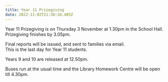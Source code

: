 ```yaml
---
title: Year 11 Prizegiving
date: 2022-11-02T21:38:10.485Z
---
```

Year 11 Prizegiving is on Thursday 3 November at 1.30pm in the School Hall.  
Prizegiving finishes by 3.05pm.    


Final reports will be issued, and sent to families via email.  
This is the last day for Year 11 students.  

Years 9 and 10 are released at 12.50pm.  

Buses run at the usual time and the Library Homework Centre will be open till 4.30pm. 


  

